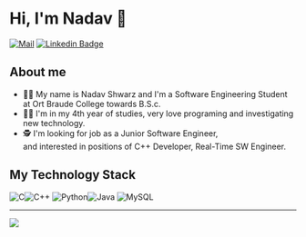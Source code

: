 # Hi, I'm Nadav 👋

[![Mail](https://img.shields.io/badge/-nadave.19933@gmail.com-red?style=flat-square&logo=gmail&logoColor=white)](mailto:nadave.19933@gmail.com)
[![Linkedin Badge](https://img.shields.io/badge/-Nadav_Shwarz-blue?style=flat-square&logo=Linkedin&logoColor=white&link=https://www.linkedin.com/in/nadav-shwarz/)](https://www.linkedin.com/in/nadav-shwarz/) 


## About me

-	🧑‍🎓 My name is Nadav Shwarz and I'm a Software Engineering Student \
     at Ort Braude College towards B.S.c.
-	🧑‍💻 I'm in my 4th year of studies, very love programing and investigating new technology.
-	🕵️ I'm looking for job as a Junior Software Engineer,\
     and interested in positions of C++ Developer, Real-Time SW Engineer.


## My Technology Stack 
![](https://img.icons8.com/color/50/000000/c-programming.png "C")![](https://img.icons8.com/color/48/000000/c-plus-plus-logo.png "C++")
![](https://img.icons8.com/color/48/000000/python--v1.png "Python")![](https://img.icons8.com/color/48/000000/java-coffee-cup-logo--v1.png "Java")
![](https://img.icons8.com/color/48/000000/mysql-logo.png "MySQL")


--------
<img src="https://github-readme-stats.vercel.app/api?username=NadavShwartz93&show_icons=true&title_color=195864&text_color=766149&bg_color=E6F6FC&icon_color=D5C9B6">
